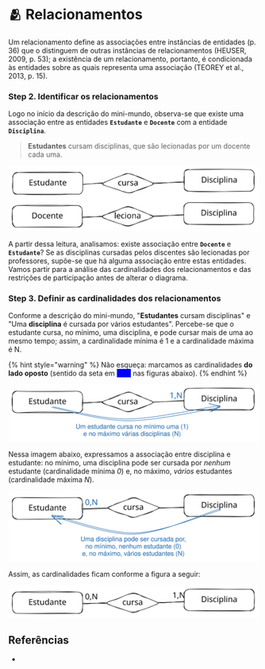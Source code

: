 # 🫂 Relacionamentos

Um relacionamento define as associações entre instâncias de entidades (p. 36) que o distinguem de outras instâncias de relacionamentos (HEUSER, 2009, p. 53); a existência de um relacionamento, portanto, é condicionada às entidades sobre as quais representa uma associação (TEOREY et al., 2013, p. 15).

### Step 2. Identificar os relacionamentos

Logo no início da descrição do mini-mundo, observa-se que existe uma associação entre as entidades **`Estudante`** e **`Docente`** com a entidade **`Disciplina`**.

> **Estudantes** cursam disciplinas, que são lecionadas por um docente cada uma.

<img src="../../.gitbook/assets/file.excalidraw (3) (1).svg" alt="" class="gitbook-drawing">

A partir dessa leitura, analisamos: existe associação entre **`Docente`** e **`Estudante`**? Se as disciplinas cursadas pelos discentes são lecionadas por professores, supõe-se que há alguma associação entre estas entidades. Vamos partir para a análise das cardinalidades dos relacionamentos e das restrições de participação antes de alterar o diagrama.

### Step 3. Definir as cardinalidades dos relacionamentos

Conforme a descrição do mini-mundo, "**Estudantes** cursam disciplinas" e "Uma **disciplina** é cursada por vários estudantes". Percebe-se que o estudante cursa, no mínimo, uma disciplina, e pode cursar mais de uma ao mesmo tempo; assim, a cardinalidade mínima é 1 e a cardinalidade máxima é N.

{% hint style="warning" %}
Não esqueça: marcamos as cardinalidades **do lado oposto** (sentido da seta em <mark style="color:blue;background-color:blue;">**azul**</mark> nas figuras abaixo).
{% endhint %}

<img src="../../.gitbook/assets/file.excalidraw (4).svg" alt="" class="gitbook-drawing">

Nessa imagem abaixo, expressamos a associação entre disciplina e estudante: no mínimo, uma disciplina pode ser cursada por _nenhum_ estudante (cardinalidade mínima _0_) e, no máximo, _vários_ estudantes (cardinalidade máxima _N_).

<img src="../../.gitbook/assets/file.excalidraw (5).svg" alt="" class="gitbook-drawing">

Assim, as cardinalidades ficam conforme a figura a seguir:

<img src="../../.gitbook/assets/file.excalidraw (3).svg" alt="" class="gitbook-drawing">

## Referências

*
